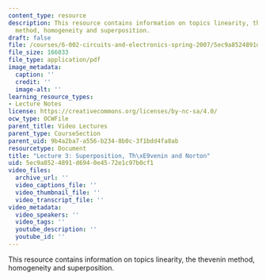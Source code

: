 ```yaml
---
content_type: resource
description: This resource contains information on topics linearity, the thevenin
  method, homogeneity and superposition.
draft: false
file: /courses/6-002-circuits-and-electronics-spring-2007/5ec9a8524891d6940e4572e1c97b0cf1_6002_l3.pdf
file_size: 166033
file_type: application/pdf
image_metadata:
  caption: ''
  credit: ''
  image-alt: ''
learning_resource_types:
- Lecture Notes
license: https://creativecommons.org/licenses/by-nc-sa/4.0/
ocw_type: OCWFile
parent_title: Video Lectures
parent_type: CourseSection
parent_uid: 9b4a2ba7-a556-b234-8b0c-3f1bdd4fa8ab
resourcetype: Document
title: "Lecture 3: Superposition, Th\xE9venin and Norton"
uid: 5ec9a852-4891-d694-0e45-72e1c97b0cf1
video_files:
  archive_url: ''
  video_captions_file: ''
  video_thumbnail_file: ''
  video_transcript_file: ''
video_metadata:
  video_speakers: ''
  video_tags: ''
  youtube_description: ''
  youtube_id: ''
---
```

This resource contains information on topics linearity, the thevenin method, homogeneity and superposition.